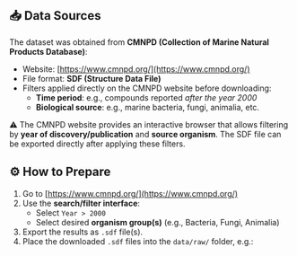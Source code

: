 ## 📥 Data Sources

The dataset was obtained from **CMNPD (Collection of Marine Natural Products Database)**:

- Website: [https://www.cmnpd.org/](https://www.cmnpd.org/)
- File format: **SDF (Structure Data File)**  
- Filters applied directly on the CMNPD website before downloading:
  - **Time period**: e.g., compounds reported *after the year 2000*  
  - **Biological source**: e.g., marine bacteria, fungi, animalia, etc.  

⚠️ The CMNPD website provides an interactive browser that allows filtering by **year of discovery/publication** and **source organism**. The SDF file can be exported directly after applying these filters.

## ⚙️ How to Prepare

1. Go to [https://www.cmnpd.org/](https://www.cmnpd.org/)  
2. Use the **search/filter interface**:
   - Select `Year > 2000`  
   - Select desired **organism group(s)** (e.g., Bacteria, Fungi, Animalia)  
3. Export the results as `.sdf` file(s).  
4. Place the downloaded `.sdf` files into the `data/raw/` folder, e.g.: